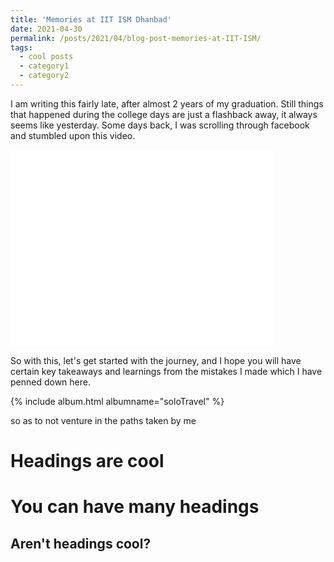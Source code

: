 ```yaml
---
title: 'Memories at IIT ISM Dhanbad'
date: 2021-04-30
permalink: /posts/2021/04/blog-post-memories-at-IIT-ISM/
tags:
  - cool posts
  - category1
  - category2
---
```


I am writing this fairly late, after almost 2 years of my graduation. Still things that happened during the college days are just a flashback away, it always seems like yesterday. Some days back, I was scrolling through facebook and stumbled upon this video.
<iframe width="420" height="315" src="../videos/upsanddowns.mp4" frameborder="0"></iframe>

So with this, let's get started with the journey, and I hope you will have certain key takeaways and learnings from the mistakes I made which I have penned down here. 

{% include album.html albumname="soloTravel" %}

so as to not venture in the paths taken by me 

Headings are cool
======

You can have many headings
======

Aren't headings cool?
------
